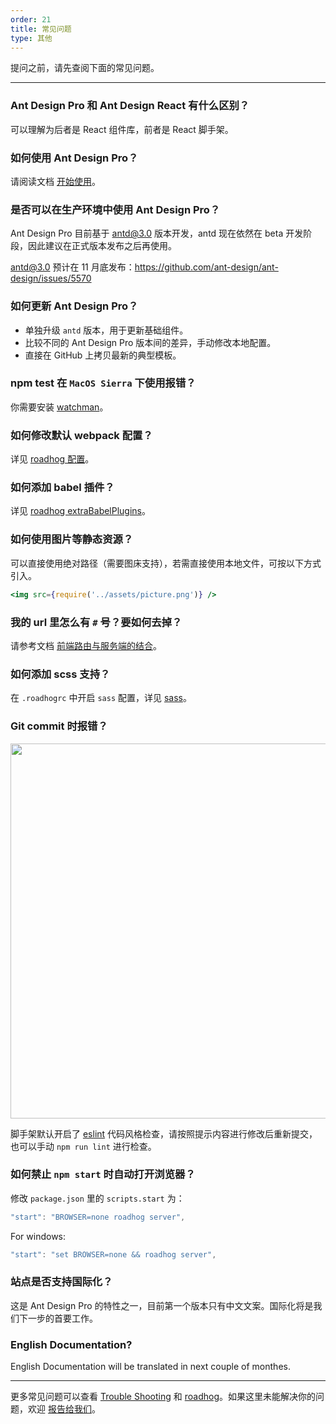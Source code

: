```yaml
---
order: 21
title: 常见问题
type: 其他
---
```


提问之前，请先查阅下面的常见问题。

---

### Ant Design Pro 和 Ant Design React 有什么区别？

可以理解为后者是 React 组件库，前者是 React 脚手架。

### 如何使用 Ant Design Pro？

请阅读文档 [开始使用](/docs/getting-started)。

### 是否可以在生产环境中使用 Ant Design Pro？

Ant Design Pro 目前基于 antd@3.0 版本开发，antd 现在依然在 beta 开发阶段，因此建议在正式版本发布之后再使用。

antd@3.0 预计在 11 月底发布：https://github.com/ant-design/ant-design/issues/5570

### 如何更新 Ant Design Pro？

- 单独升级 `antd` 版本，用于更新基础组件。
- 比较不同的 Ant Design Pro 版本间的差异，手动修改本地配置。
- 直接在 GitHub 上拷贝最新的典型模板。

### npm test 在 `MacOS Sierra` 下使用报错？

你需要安装 [watchman](https://github.com/facebookincubator/create-react-app/blob/master/packages/react-scripts/template/README.md#npm-test-hangs-on-macos-sierra)。

### 如何修改默认 webpack 配置？

详见 [roadhog 配置](https://github.com/sorrycc/roadhog#%E9%85%8D%E7%BD%AE)。

### 如何添加 babel 插件？

详见 [roadhog extraBabelPlugins](https://github.com/sorrycc/roadhog#extrababelplugins)。

### 如何使用图片等静态资源？

可以直接使用绝对路径（需要图床支持），若需直接使用本地文件，可按以下方式引入。

```jsx
<img src={require('../assets/picture.png')} />
```

### 我的 url 里怎么有 `#` 号？要如何去掉？

请参考文档 [前端路由与服务端的结合](/docs/deploy#前端路由与服务端的结合)。

### 如何添加 scss 支持？

在 `.roadhogrc` 中开启 `sass` 配置，详见 [sass](https://github.com/sorrycc/roadhog#sass)。

### Git commit 时报错？

<img src="https://gw.alipayobjects.com/zos/rmsportal/KkPUhMMpGtEdhSGfxxKz.png" width="600" />

脚手架默认开启了 [eslint](http://eslint.org/) 代码风格检查，请按照提示内容进行修改后重新提交，也可以手动 `npm run lint` 进行检查。

### 如何禁止 `npm start` 时自动打开浏览器？

修改 `package.json` 里的 `scripts.start` 为：

```js
"start": "BROWSER=none roadhog server",
```

For windows:

```js
"start": "set BROWSER=none && roadhog server",
```

### 站点是否支持国际化？

这是 Ant Design Pro 的特性之一，目前第一个版本只有中文文案。国际化将是我们下一步的首要工作。

### English Documentation?

English Documentation will be translated in next couple of monthes.

---

更多常见问题可以查看 [Trouble Shooting](https://github.com/facebookincubator/create-react-app/blob/master/packages/react-scripts/template/README.md#troubleshooting) 和 [roadhog](https://github.com/sorrycc/roadhog)。如果这里未能解决你的问题，欢迎 [报告给我们](https://github.com/ant-design/ant-design-pro/issues)。
